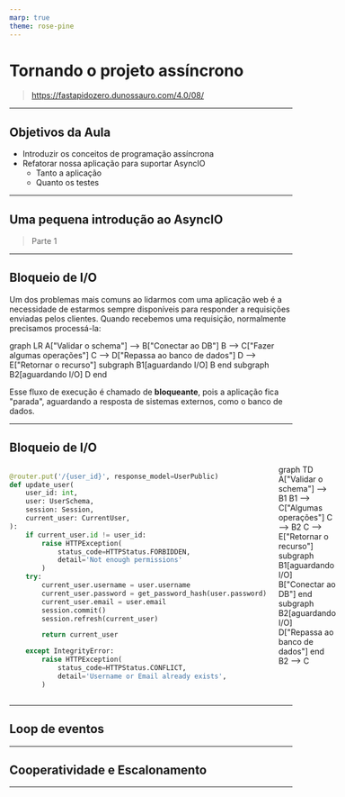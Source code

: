 ```yaml
---
marp: true
theme: rose-pine
---
```


# Tornando o projeto assíncrono

> https://fastapidozero.dunossauro.com/4.0/08/

---

## Objetivos da Aula


- Introduzir os conceitos de programação assíncrona
- Refatorar nossa aplicação para suportar AsyncIO
  - Tanto a aplicação
  - Quanto os testes

---

## Uma pequena introdução ao AsyncIO

> Parte 1

---

## Bloqueio de I/O

Um dos problemas mais comuns ao lidarmos com uma aplicação web é a necessidade de estarmos sempre disponíveis para responder a requisições enviadas pelos clientes. Quando recebemos uma requisição, normalmente precisamos processá-la:

<div class="mermaid">
graph LR
    A["Validar o schema"] --> B["Conectar ao DB"]
	B --> C["Fazer algumas operações"]
	C --> D["Repassa ao banco de dados"]
	D --> E["Retornar o recurso"]
	subgraph B1[aguardando I/O]
    B
    end
	subgraph B2[aguardando I/O]
    D
    end
</div>

Esse fluxo de execução é chamado de **bloqueante**, pois a aplicação fica "parada", aguardando a resposta de sistemas externos, como o banco de dados.

---

## Bloqueio de I/O

<div class="columns">

<div>

```python
@router.put('/{user_id}', response_model=UserPublic)
def update_user(
    user_id: int,
    user: UserSchema,
    session: Session,
    current_user: CurrentUser,
):
    if current_user.id != user_id:
        raise HTTPException(
            status_code=HTTPStatus.FORBIDDEN,
			detail='Not enough permissions'
        )
    try:
        current_user.username = user.username
        current_user.password = get_password_hash(user.password)
        current_user.email = user.email
        session.commit()
        session.refresh(current_user)

        return current_user

    except IntegrityError:
        raise HTTPException(
            status_code=HTTPStatus.CONFLICT,
            detail='Username or Email already exists',
        )
```

</div>

<div class="mermaid">
graph TD
    A["Validar o schema"] --> B1
	B1 --> C["Algumas operações"]
	C --> B2
	C --> E["Retornar o recurso"]
	subgraph B1[aguardando I/O]
    B["Conectar ao DB"]
    end
	subgraph B2[aguardando I/O]
    D["Repassa ao banco de dados"]
    end
	B2 --> C
</div>

</div>

---

## Loop de eventos

---

## Cooperatividade e Escalonamento

---


<!-- mermaid.js -->
<script src="https://cdn.jsdelivr.net/npm/mermaid@10.9.1/dist/mermaid.min.js"></script>
<script>mermaid.initialize({startOnLoad:true,theme:'dark'});</script>
